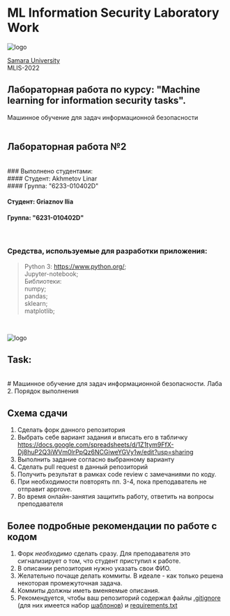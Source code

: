 # ML Information Security Laboratory Work 
![logo](https://ssau.ru/pagefiles/of_docs/Firm%20blocks_left-gorizont_naimenovanie_Rus.png)

[Samara University](https://ssau.ru/) <br/>
MLIS-2022
## Лабораторная работа по курсу: "Machine learning for information security tasks". <br/>
Машинное обучение для задач информационной безопасности <br/>
<br/>
## Лабораторная работа №2
<br/>
### Выполнено студентами:<br/>
#### Студент: Akhmetov Linar <br/>
#### Группа: "6233-010402D"

#### Студент: Griaznov Ilia <br/>
#### Группа: "6231-010402D"

<br/>

### Средства, используемые для разработки приложения: <br/>
> Python 3: https://www.python.org/; <br/>
> Jupyter-notebook; <br/>
> Библиотеки: <br/>
> numpy; <br/>
> pandas; <br/>
> sklearn; <br/>
> matplotlib; <br/>
<br/>


![logo](https://ibagroup.kz/wp-content/uploads/2019/09/security_tizer_wwwiba_1300-357_v-01.jpg)


## Task:<br/>
<br/>
# Машинное обучение для задач информационной безопасности. Лаба 2. Порядок выполнения

## Схема сдачи

1. Сделать форк данного репозитория
2. Выбрать себе вариант задания и вписать его в табличку https://docs.google.com/spreadsheets/d/1Z1tym9FfX-Dj8huP2Q3iWVm0lrPpQz6NCGiweYGVy1w/edit?usp=sharing
3. Выполнить задание согласно выбранному варианту
4. Сделать pull request в данный репозиторий
5. Получить результат в рамках code review с замечаниями по коду.
6. При необходимости повторять пп. 3-4, пока преподаватель не отправит approve.
7. Во время онлайн-занятия защитить работу, ответить на вопросы преподавателя

## Более подробные рекомендации по работе с кодом

1. Форк *необходимо* сделать сразу. Для преподавателя это сигнализирует о том, что студент приступил к работе.
2. В описании репозитория нужно указать свои ФИО.
3. Желательно почаще делать коммиты. В идеале - как только решена некоторая промежуточная задача.
4. Коммиты *должны* иметь вменяемые описания.
5. Рекомендуется, чтобы ваш репозиторий содержал файлы [.gitignore](https://docs.github.com/en/get-started/getting-started-with-git/ignoring-files) (для них имеется набор [шаблонов](https://github.com/github/gitignore)) и [requirements.txt](https://www.jetbrains.com/help/pycharm/managing-dependencies.html#create-requirements)
